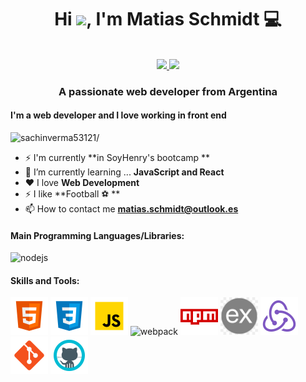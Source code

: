 <h1 align="center">Hi <img src="https://raw.githubusercontent.com/iampavangandhi/iampavangandhi/master/gifs/Hi.gif" width="30px">, I'm Matias Schmidt 💻</h1>
 <p align="center"><br/>
   <a href="https://www.linkedin.com/in/matias-schmidt1/">
    <img src="https://img.shields.io/badge/linkedin-matiasschmidt-blue">
  </a>
  
  <a href="https://www.instagram.com/mati_schmidt1/">
    <img src="https://img.shields.io/badge/instagram-matias_schmidt1_-red">
  </a>
</p>

<h3 align="center">A passionate web developer from Argentina</h3>

<h4> I'm a web developer and I love working in front end </h4>
<p align="left"> <img src=https://komarev.com/ghpvc/?username=MatiasSchmidt alt=sachinverma53121/></p>


- ⚡ I'm currently **in SoyHenry's bootcamp **  
- 🌱 I’m currently learning ... **JavaScript and React** 
- ❤️ I love **Web Development**
- ⚡ I like **Football ⚽ ** 
- 📫 How to contact me **matias.schmidt@outlook.es**


<h4>Main Programming Languages/Libraries: </h4>

<p align="left">
  <img style="margin: auto;" src="https://www.vectorlogo.zone/logos/reactjs/reactjs-ar21.svg" alt=nodejs width="100"/>
</p>



<h4>Skills and Tools: </h4>
<p align="left">
	<img style="margin: auto;" src="https://raw.githubusercontent.com/sachinverma53121/sachinverma53121/master/icons/html5.png" alt=html5 width="60" height="60"/> 
	<img style="margin: auto;" src="https://raw.githubusercontent.com/sachinverma53121/sachinverma53121/master/icons/css3.png" alt=css3 width="60" height="60"/> 
  <img style="margin: auto;" src="https://raw.githubusercontent.com/sachinverma53121/sachinverma53121/master/icons/js.png" alt=javascript width="60" height="60"/>
<img style="margin: auto;" src="https://www.vectorlogo.zone/logos/js_webpack/js_webpack-icon.svg" alt=webpack width="60" height="60"/>
<img style="margin: auto;" src="https://raw.githubusercontent.com/sachinverma53121/sachinverma53121/master/icons/npm.png" alt=npm width="60" height="60"/>
<img style="margin: auto;" src="https://raw.githubusercontent.com/sachinverma53121/sachinverma53121/master/icons/express.png" alt=express width="60" height="60"/>
 <img style="margin: auto;" src="https://raw.githubusercontent.com/sachinverma53121/sachinverma53121/master/icons/redux.png" alt=redux width="60" height="60"/> 
<img style="margin: auto;" src="https://raw.githubusercontent.com/sachinverma53121/sachinverma53121/master/icons/git.png" alt=git width="60" height="60"/>
  <img style="margin: auto;" src="https://raw.githubusercontent.com/sachinverma53121/sachinverma53121/master/icons/github.png" alt=github width="60" height="60"/>
	
